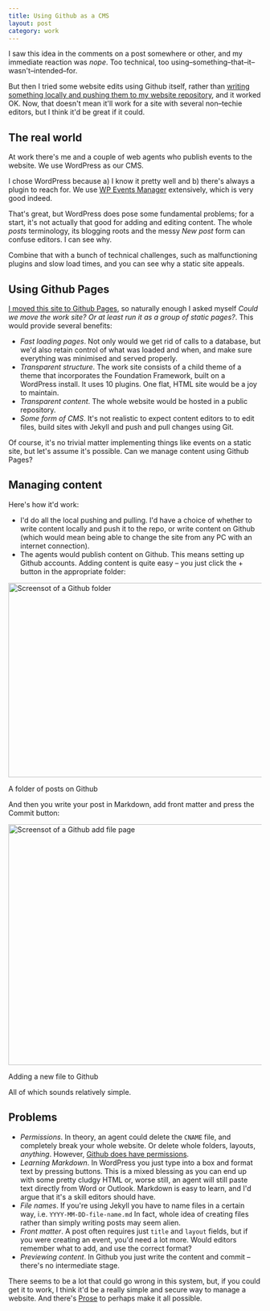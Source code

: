 ```yaml
---
title: Using Github as a CMS
layout: post
category: work
---
```


I saw this idea in the comments on a post somewhere or other, and my immediate reaction was <i>nope</i>. Too technical, too using&#8211;something&#8211;that&#8211;it&#8211;wasn't&#8211;intended&#8211;for.

But then I tried some website edits using Github itself, rather than <a href="/2014/08/my-rig/">writing something locally and pushing them to my website repository</a>, and it worked OK. Now, that doesn't mean it'll work for a site with several non&#8211;techie editors, but I think it'd be great if it could.

## The real world

At work there's me and a couple of web agents who publish events to the website. We use WordPress as our CMS.

I chose WordPress because a) I know it pretty well and b) there's always a plugin to reach for. We use <a href="http://wp-events-plugin.com/">WP Events Manager</a> extensively, which is very good indeed.

That's great, but WordPress does pose some fundamental problems; for a start, it's not actually that good for adding and editing content. The whole *posts* terminology, its blogging roots and the messy <em>New post</em> form can confuse editors. I can see why.

Combine that with a bunch of technical challenges, such as malfunctioning plugins and slow load times, and you can see why a static site appeals.

## Using Github Pages

<a href="/2014/08/my-rig/">I moved this site to Github Pages</a>, so naturally enough I asked myself <i>Could we move the work site? Or at least run it as a group of static pages?</i>. This would provide several benefits:

- *Fast loading pages*. Not only would we get rid of calls to a database, but we'd also retain control of what was loaded and when, and make sure everything was minimised and served properly.
- *Transparent structure*. The work site consists of a child theme of a theme that incorporates the Foundation Framework, built on a WordPress install. It uses 10 plugins. One flat, HTML site would be a joy to maintain.
- *Transparent content*. The whole website would be hosted in a public repository.
- *Some form of CMS*. It's not realistic to expect content editors to to edit files, build sites with Jekyll and push and pull changes using Git.

Of course, it's no trivial matter implementing things like events on a static site, but let's assume it's possible. Can we manage content using Github Pages?

## Managing content

Here's how it'd work:

- I'd do all the local pushing and pulling. I'd have a choice of whether to write content locally and push it to the repo, or write content on Github (which would mean being able to change the site from any PC with an internet connection).
- The agents would publish content on Github. This means setting up Github accounts. Adding content is quite easy &#8211; you just click the + button in the appropriate folder:

<p><img src="https://dl.dropboxusercontent.com/u/6144461/assets/images/github-screenshot.jpg" alt="Screensot of a Github folder" height="386" width="800"></p>

<p class="figcaption">A folder of posts on Github</p>

And then you write your post in Markdown, add front matter and press the Commit button:

<p><img src="https://dl.dropboxusercontent.com/u/6144461/assets/images/github-add-page.jpg" alt="Screensot of a Github add file page" height="478" width="800"></p>

<p class="figcaption">Adding a new file to Github</p>

All of which sounds relatively simple.

## Problems

- *Permissions*. In theory, an agent could delete the `CNAME` file, and completely break your whole website. Or delete whole folders, layouts, *anything*. However, <a href="https://help.github.com/articles/permission-levels-for-an-organization-repository">Github does have permissions</a>.
- *Learning Markdown*. In WordPress you just type into a box and format text by pressing buttons. This is a mixed blessing as you can end up with some pretty cludgy HTML or, worse still, an agent will still paste text directly from Word or Outlook. Markdown is easy to learn, and I'd argue that it's a skill editors should have.
- *File names*. If you're using Jekyll you have to name files in a certain way, i.e. `YYYY-MM-DD-file-name.md` In fact, whole idea of creating files rather than simply writing posts may seem alien.
- *Front matter*. A post often requires just `title` and `layout` fields, but if you were creating an event, you'd need a lot more. Would editors remember what to add, and use the correct format?
- *Previewing content*. In Github you just write the content and commit &#8211; there's no intermediate stage.

There seems to be a lot that could go wrong in this system, but, if you could get it to work, I think it'd be a really simple and secure way to manage a website. And there's <a href="http://prose.io/#about">Prose</a> to perhaps make it all possible.



